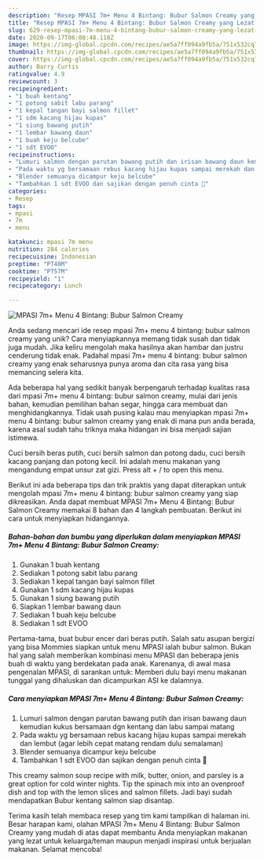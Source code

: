 ```yaml
---
description: "Resep MPASI 7m+ Menu 4 Bintang: Bubur Salmon Creamy yang Lezat Sekali"
title: "Resep MPASI 7m+ Menu 4 Bintang: Bubur Salmon Creamy yang Lezat Sekali"
slug: 629-resep-mpasi-7m-menu-4-bintang-bubur-salmon-creamy-yang-lezat-sekali
date: 2020-09-17T06:08:48.118Z
image: https://img-global.cpcdn.com/recipes/ae5a7ff094a9fb5a/751x532cq70/mpasi-7m-menu-4-bintang-bubur-salmon-creamy-foto-resep-utama.jpg
thumbnail: https://img-global.cpcdn.com/recipes/ae5a7ff094a9fb5a/751x532cq70/mpasi-7m-menu-4-bintang-bubur-salmon-creamy-foto-resep-utama.jpg
cover: https://img-global.cpcdn.com/recipes/ae5a7ff094a9fb5a/751x532cq70/mpasi-7m-menu-4-bintang-bubur-salmon-creamy-foto-resep-utama.jpg
author: Barry Curtis
ratingvalue: 4.9
reviewcount: 3
recipeingredient:
- "1 buah kentang"
- "1 potong sabit labu parang"
- "1 kepal tangan bayi salmon fillet"
- "1 sdm kacang hijau kupas"
- "1 siung bawang putih"
- "1 lembar bawang daun"
- "1 buah keju belcube"
- "1 sdt EVOO"
recipeinstructions:
- "Lumuri salmon dengan parutan bawang putih dan irisan bawang daun kemudian kukus bersamaan dgn kentang dan labu sampai matang"
- "Pada waktu yg bersamaan rebus kacang hijau kupas sampai merekah dan lembut (agar lebih cepat matang rendam dulu semalaman)"
- "Blender semuanya dicampur keju belcube"
- "Tambahkan 1 sdt EVOO dan sajikan dengan penuh cinta 💛"
categories:
- Resep
tags:
- mpasi
- 7m
- menu

katakunci: mpasi 7m menu 
nutrition: 284 calories
recipecuisine: Indonesian
preptime: "PT40M"
cooktime: "PT57M"
recipeyield: "1"
recipecategory: Lunch

---
```



![MPASI 7m+ Menu 4 Bintang: Bubur Salmon Creamy](https://img-global.cpcdn.com/recipes/ae5a7ff094a9fb5a/751x532cq70/mpasi-7m-menu-4-bintang-bubur-salmon-creamy-foto-resep-utama.jpg)

Anda sedang mencari ide resep mpasi 7m+ menu 4 bintang: bubur salmon creamy yang unik? Cara menyiapkannya memang tidak susah dan tidak juga mudah. Jika keliru mengolah maka hasilnya akan hambar dan justru cenderung tidak enak. Padahal mpasi 7m+ menu 4 bintang: bubur salmon creamy yang enak seharusnya punya aroma dan cita rasa yang bisa memancing selera kita.

Ada beberapa hal yang sedikit banyak berpengaruh terhadap kualitas rasa dari mpasi 7m+ menu 4 bintang: bubur salmon creamy, mulai dari jenis bahan, kemudian pemilihan bahan segar, hingga cara membuat dan menghidangkannya. Tidak usah pusing kalau mau menyiapkan mpasi 7m+ menu 4 bintang: bubur salmon creamy yang enak di mana pun anda berada, karena asal sudah tahu triknya maka hidangan ini bisa menjadi sajian istimewa.

Cuci bersih beras putih, cuci bersih salmon dan potong dadu, cuci bersih kacang panjang dan potong kecil. Ini adalah menu makanan yang mengandung empat unsur zat gizi. Press alt + / to open this menu.


Berikut ini ada beberapa tips dan trik praktis yang dapat diterapkan untuk mengolah mpasi 7m+ menu 4 bintang: bubur salmon creamy yang siap dikreasikan. Anda dapat membuat MPASI 7m+ Menu 4 Bintang: Bubur Salmon Creamy memakai 8 bahan dan 4 langkah pembuatan. Berikut ini cara untuk menyiapkan hidangannya.

<!--inarticleads1-->

##### Bahan-bahan dan bumbu yang diperlukan dalam menyiapkan MPASI 7m+ Menu 4 Bintang: Bubur Salmon Creamy:

1. Gunakan 1 buah kentang
1. Sediakan 1 potong sabit labu parang
1. Sediakan 1 kepal tangan bayi salmon fillet
1. Gunakan 1 sdm kacang hijau kupas
1. Gunakan 1 siung bawang putih
1. Siapkan 1 lembar bawang daun
1. Sediakan 1 buah keju belcube
1. Sediakan 1 sdt EVOO


Pertama-tama, buat bubur encer dari beras putih. Salah satu asupan bergizi yang bisa Mommies siapkan untuk menu MPASI ialah bubur salmon. Bukan hal yang salah memberikan kombinasi menu MPASI dan beberapa jenis buah di waktu yang berdekatan pada anak. Karenanya, di awal masa pengenalan MPASI, di sarankan untuk: Memberi dulu bayi menu makanan tunggal yang dihaluskan dan dicampurkan ASI ke dalamnya. 

<!--inarticleads2-->

##### Cara menyiapkan MPASI 7m+ Menu 4 Bintang: Bubur Salmon Creamy:

1. Lumuri salmon dengan parutan bawang putih dan irisan bawang daun kemudian kukus bersamaan dgn kentang dan labu sampai matang
1. Pada waktu yg bersamaan rebus kacang hijau kupas sampai merekah dan lembut (agar lebih cepat matang rendam dulu semalaman)
1. Blender semuanya dicampur keju belcube
1. Tambahkan 1 sdt EVOO dan sajikan dengan penuh cinta 💛


This creamy salmon soup recipe with milk, butter, onion, and parsley is a great option for cold winter nights. Tip the spinach mix into an ovenproof dish and top with the lemon slices and salmon fillets. Jadi bayi sudah mendapatkan Bubur kentang salmon siap disantap. 

Terima kasih telah membaca resep yang tim kami tampilkan di halaman ini. Besar harapan kami, olahan MPASI 7m+ Menu 4 Bintang: Bubur Salmon Creamy yang mudah di atas dapat membantu Anda menyiapkan makanan yang lezat untuk keluarga/teman maupun menjadi inspirasi untuk berjualan makanan. Selamat mencoba!
